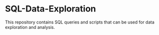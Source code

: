 # SQL-Data-Exploration
This repository contains SQL queries and scripts that can be used for data exploration and analysis.
